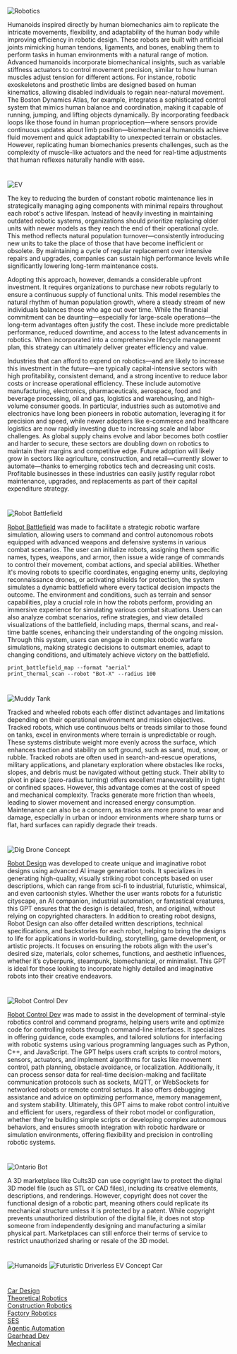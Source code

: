 ![Robotics](https://github.com/user-attachments/assets/0d426aeb-c170-45f8-bf5a-ee614c9db92c)

Humanoids inspired directly by human biomechanics aim to replicate the intricate movements, flexibility, and adaptability of the human body while improving efficiency in robotic design. These robots are built with artificial joints mimicking human tendons, ligaments, and bones, enabling them to perform tasks in human environments with a natural range of motion. Advanced humanoids incorporate biomechanical insights, such as variable stiffness actuators to control movement precision, similar to how human muscles adjust tension for different actions. For instance, robotic exoskeletons and prosthetic limbs are designed based on human kinematics, allowing disabled individuals to regain near-natural movement. The Boston Dynamics Atlas, for example, integrates a sophisticated control system that mimics human balance and coordination, making it capable of running, jumping, and lifting objects dynamically. By incorporating feedback loops like those found in human proprioception—where sensors provide continuous updates about limb position—biomechanical humanoids achieve fluid movement and quick adaptability to unexpected terrain or obstacles. However, replicating human biomechanics presents challenges, such as the complexity of muscle-like actuators and the need for real-time adjustments that human reflexes naturally handle with ease.

#

![EV](https://github.com/user-attachments/assets/6775ad82-e05e-40a5-aeba-251886d50ef6)

The key to reducing the burden of constant robotic maintenance lies in strategically managing aging components with minimal repairs throughout each robot's active lifespan. Instead of heavily investing in maintaining outdated robotic systems, organizations should prioritize replacing older units with newer models as they reach the end of their operational cycle. This method reflects natural population turnover—consistently introducing new units to take the place of those that have become inefficient or obsolete. By maintaining a cycle of regular replacement over intensive repairs and upgrades, companies can sustain high performance levels while significantly lowering long-term maintenance costs.

Adopting this approach, however, demands a considerable upfront investment. It requires organizations to purchase new robots regularly to ensure a continuous supply of functional units. This model resembles the natural rhythm of human population growth, where a steady stream of new individuals balances those who age out over time. While the financial commitment can be daunting—especially for large-scale operations—the long-term advantages often justify the cost. These include more predictable performance, reduced downtime, and access to the latest advancements in robotics. When incorporated into a comprehensive lifecycle management plan, this strategy can ultimately deliver greater efficiency and value.

Industries that can afford to expend on robotics—and are likely to increase this investment in the future—are typically capital-intensive sectors with high profitability, consistent demand, and a strong incentive to reduce labor costs or increase operational efficiency. These include automotive manufacturing, electronics, pharmaceuticals, aerospace, food and beverage processing, oil and gas, logistics and warehousing, and high-volume consumer goods. In particular, industries such as automotive and electronics have long been pioneers in robotic automation, leveraging it for precision and speed, while newer adopters like e-commerce and healthcare logistics are now rapidly investing due to increasing scale and labor challenges. As global supply chains evolve and labor becomes both costlier and harder to secure, these sectors are doubling down on robotics to maintain their margins and competitive edge. Future adoption will likely grow in sectors like agriculture, construction, and retail—currently slower to automate—thanks to emerging robotics tech and decreasing unit costs. Profitable businesses in these industries can easily justify regular robot maintenance, upgrades, and replacements as part of their capital expenditure strategy.

#

![Robot Battlefield](https://github.com/user-attachments/assets/d2e28525-9147-457b-8b51-cfd85e496bf5)

[Robot Battlefield](https://chatgpt.com/g/g-68301addd4648191bcc1026a9fa4bf3f-robot-battlefield) was made to facilitate a strategic robotic warfare simulation, allowing users to command and control autonomous robots equipped with advanced weapons and defensive systems in various combat scenarios. The user can initialize robots, assigning them specific names, types, weapons, and armor, then issue a wide range of commands to control their movement, combat actions, and special abilities. Whether it's moving robots to specific coordinates, engaging enemy units, deploying reconnaissance drones, or activating shields for protection, the system simulates a dynamic battlefield where every tactical decision impacts the outcome. The environment and conditions, such as terrain and sensor capabilities, play a crucial role in how the robots perform, providing an immersive experience for simulating various combat situations. Users can also analyze combat scenarios, refine strategies, and view detailed visualizations of the battlefield, including maps, thermal scans, and real-time battle scenes, enhancing their understanding of the ongoing mission. Through this system, users can engage in complex robotic warfare simulations, making strategic decisions to outsmart enemies, adapt to changing conditions, and ultimately achieve victory on the battlefield.

`print_battlefield_map --format "aerial"`
<br>
`print_thermal_scan --robot "Bot-X" --radius 100`

#

![Muddy Tank](https://github.com/user-attachments/assets/42406aa5-86a1-414e-850b-f4766b233398)

Tracked and wheeled robots each offer distinct advantages and limitations depending on their operational environment and mission objectives. Tracked robots, which use continuous belts or treads similar to those found on tanks, excel in environments where terrain is unpredictable or rough. These systems distribute weight more evenly across the surface, which enhances traction and stability on soft ground, such as sand, mud, snow, or rubble. Tracked robots are often used in search-and-rescue operations, military applications, and planetary exploration where obstacles like rocks, slopes, and debris must be navigated without getting stuck. Their ability to pivot in place (zero-radius turning) offers excellent maneuverability in tight or confined spaces. However, this advantage comes at the cost of speed and mechanical complexity. Tracks generate more friction than wheels, leading to slower movement and increased energy consumption. Maintenance can also be a concern, as tracks are more prone to wear and damage, especially in urban or indoor environments where sharp turns or flat, hard surfaces can rapidly degrade their treads.

#

![Dig Drone Concept](https://github.com/user-attachments/assets/9d49e3ad-4682-445d-b6cf-e06994ea3982)

[Robot Design](https://chatgpt.com/g/g-67d3107cddd88191913f4af954e48e19-robot-design) was developed  to create unique and imaginative robot designs using advanced AI image generation tools. It specializes in generating high-quality, visually striking robot concepts based on user descriptions, which can range from sci-fi to industrial, futuristic, whimsical, and even cartoonish styles. Whether the user wants robots for a futuristic cityscape, an AI companion, industrial automation, or fantastical creatures, this GPT ensures that the design is detailed, fresh, and original, without relying on copyrighted characters. In addition to creating robot designs, Robot Design can also offer detailed written descriptions, technical specifications, and backstories for each robot, helping to bring the designs to life for applications in world-building, storytelling, game development, or artistic projects. It focuses on ensuring the robots align with the user's desired size, materials, color schemes, functions, and aesthetic influences, whether it’s cyberpunk, steampunk, biomechanical, or minimalist. This GPT is ideal for those looking to incorporate highly detailed and imaginative robots into their creative endeavors.

#

![Robot Control Dev](https://github.com/user-attachments/assets/936b4a6a-ad84-42ec-99f0-5c7731f8a4f1)

[Robot Control Dev](https://chatgpt.com/g/g-6830424594c88191a652bd5140074fc7-robot-control-dev) was made to assist in the development of terminal-style robotics control and command programs, helping users write and optimize code for controlling robots through command-line interfaces. It specializes in offering guidance, code examples, and tailored solutions for interfacing with robotic systems using various programming languages such as Python, C++, and JavaScript. The GPT helps users craft scripts to control motors, sensors, actuators, and implement algorithms for tasks like movement control, path planning, obstacle avoidance, or localization. Additionally, it can process sensor data for real-time decision-making and facilitate communication protocols such as sockets, MQTT, or WebSockets for networked robots or remote control setups. It also offers debugging assistance and advice on optimizing performance, memory management, and system stability. Ultimately, this GPT aims to make robot control intuitive and efficient for users, regardless of their robot model or configuration, whether they're building simple scripts or developing complex autonomous behaviors, and ensures smooth integration with robotic hardware or simulation environments, offering flexibility and precision in controlling robotic systems.

#

![Ontario Bot](https://github.com/user-attachments/assets/50e95954-744c-49f8-bdc4-c10384e7b7a8)

A 3D marketplace like Cults3D can use copyright law to protect the digital 3D model file (such as STL or CAD files), including its creative elements, descriptions, and renderings. However, copyright does not cover the functional design of a robotic part, meaning others could replicate its mechanical structure unless it is protected by a patent. While copyright prevents unauthorized distribution of the digital file, it does not stop someone from independently designing and manufacturing a similar physical part. Marketplaces can still enforce their terms of service to restrict unauthorized sharing or resale of the 3D model.

#
![Humanoids](https://github.com/user-attachments/assets/236e84dc-21f6-4231-adf4-714610860c1a)
![Futuristic Driverless EV Concept Car](https://github.com/user-attachments/assets/029b672f-ac73-4dc6-a54e-246fb1d4e591)
#

[Car Design](https://chatgpt.com/g/g-EPHgYBaHt-car-design)
<br>
[Theoretical Robotics](https://chatgpt.com/g/g-67b4b6e1d880819188bebf470b2a9659-theoretical-robotics)
<br>
[Construction Robotics](https://chatgpt.com/g/g-676b896b267c8191b886c0651ddb5890-construction-robotics)
<br>
[Factory Robotics](https://chatgpt.com/g/g-67910b9a76dc8191a236980332d01d38-factory-robotics)
<br>
[SES](https://github.com/sourceduty/Self-Excited_Motor)
<br>
[Agentic Automation](https://github.com/sourceduty/Agentic_Automation)
<br>
[Gearhead Dev](https://chatgpt.com/g/g-68384797d5608191a99546894faa0c44-gearhead-dev)
<br>
[Mechanical](https://github.com/sourceduty/Mechanical)
